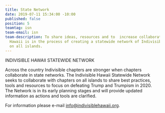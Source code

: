 ```yaml
---
title: State Network
date: 2019-07-11 15:34:00 -10:00
published: false
position: 5
teamtag: isn
team-email: isn
team-description: To share ideas, resources and to  increase collaboration, Indivisible
  Hawaii is in the process of creating a statewide network of Indivisible chapters
  on all islands.
---
```


INDIVISIBLE HAWAII STATEWIDE NETWORK


Across the country Indivisible chapters are stronger when chapters collaborate in state networks.  The Indivisible Hawaii Statewide Network seeks to collaborate with chapters on all islands to share best practices, tools and resources to focus on defeating Trump and Trumpism  in 2020. The Network is in its early planning stages and will provide updated information as actions and tools are clarified.


For information please e-mail info@indivisiblehawaii.org.